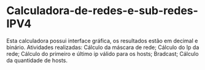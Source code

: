 # Calculadora-de-redes-e-sub-redes-IPV4
Esta calculadora possui interface gráfica, os resultados estão em decimal e binário. 
Atividades realizadas: Cálculo da máscara de rede; 
Cálculo do Ip da rede; 
Cálculo do primeiro e último ip válido para os hosts; 
Bradcast; 
Cálculo da quantidade de hosts.
